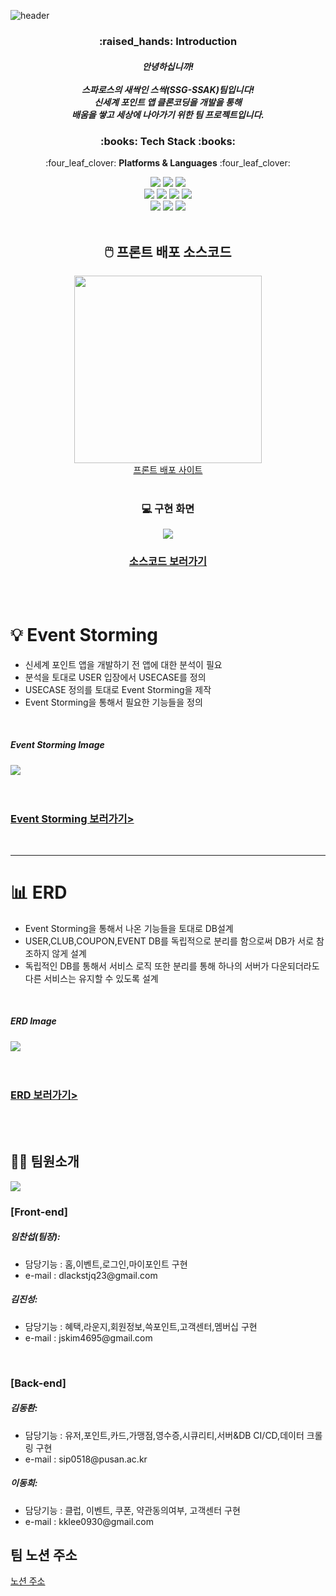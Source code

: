 ![header](https://capsule-render.vercel.app/api?type=waving&color=28794D&height=300&section=header&text=SSG-SSAK&fontColor=ffffff&fontSize=90&animation=fadeIn&fontAlignY=38&desc=%ec%8b%a0%ec%84%b8%ea%b3%84%ed%8f%ac%ec%9d%b8%ed%8a%b8%ec%95%b1+%ed%81%b4%eb%a1%a0%ec%bd%94%eb%94%a9&descAlignY=60&descAlign=50)

<div align=center>
	<h3>:raised_hands: Introduction</h3>
	<h5>
		안녕하십니까!<br><br>
		스파로스의 새싹인 스싹(SSG-SSAK)팀입니다!<br>
		신세계 포인트 앱 클론코딩을 개발을 통해<br>
		배움을 쌓고 세상에 나아가기 위한 팀 프로젝트입니다.
	</h5>
	
	
</div>
<p></p>

<div align=center>
	<h3>:books: Tech Stack :books:</h3>
	<p>:four_leaf_clover: <strong>Platforms & Languages</strong> :four_leaf_clover:</p>
</div>
<div align="center">  
	<img src="https://img.shields.io/badge/Next.js-000000?style=flat&logo=Next.js&logoColor=white" />
	<img src="https://img.shields.io/badge/Spring boot-6DB33F?style=flat&logo=springboot&logoColor=white" />
	
  <img src="https://img.shields.io/badge/Spring Security-6DB33F?style=flat&logo=springsecurity&logoColor=white" />
  <br>
  <img src="https://img.shields.io/badge/MySQL-4479A1?style=flat&logo=MySQL&logoColor=white" />
  <img src="https://img.shields.io/badge/Javascript-F7DF1E?style=flat&logo=javascript&logoColor=white" />
  <img src="https://img.shields.io/badge/CSS-1572B6?style=flat&logo=CSS3&logoColor=white" />
  <img src="https://img.shields.io/badge/Python-3776AB?style=flat&logo=Python&logoColor=white" />
  <br>
  <img src="https://img.shields.io/badge/Jenkins-D24939?style=flat&logo=jenkins&logoColor=white" />
  <img src="https://img.shields.io/badge/Tailwind CSS-06B6D4?style=flat&logo=Tailwind CSS&logoColor=white" />
  <img src="https://img.shields.io/badge/Amazon EC2-FF9900?style=flat&logo=amazonec2&logoColor=white" />
<br>
<br>

<div>
	<h2>🖱️ 프론트 배포 소스코드</h2>
	<img width=300 height=300 src=https://github.com/ssg-ssak/.github/assets/99310356/c6a6f8b8-d8be-4e8c-a82c-fb5bd9de106c></img>
</div>
<a href="https://ssg-ssak-fe.vercel.app/">프론트 배포 사이트</a>
<br>
<br>
<h3>💻 구현 화면</h3>
<div align="center">
	<img src=https://github.com/ssg-ssak/.github/assets/99310356/c1cbd461-9954-4cac-ae63-f421a105182c />
	<h3><a href=https://github.com/orgs/ssg-ssak/repositories>소스코드 보러가기</a></h3>
</div>
<br>
<br>
</div>

 <h1>💡 Event Storming </h1>
 <ul>
	 <li>신세계 포인트 앱을 개발하기 전 앱에 대한 분석이 필요</li>
	 <li>분석을 토대로 USER 입장에서 USECASE를 정의</li>
	 <li>USECASE 정의를 토대로 Event Storming을 제작</li>
	 <li>Event Storming을 통해서 필요한 기능들을 정의</li>
</ul>
<br>
<div>
	<h5>Event Storming Image</h5>
	<img src=https://github.com/ssg-ssak/.github/assets/99310356/77428175-0f81-45d2-8797-f087aa6b1c1c/>
	<br>
	<br>
	<br>
	<h3><a href=https://miro.com/app/board/uXjVMyZkHiY=/?share_link_id=200377205789>Event Storming 보러가기></a></h3>
</div>

<br>
<hr>
<h1>📊 ERD </h1>
<ul>
	 <li>Event Storming을 통해서 나온 기능들을 토대로 DB설계</li>
	 <li>USER,CLUB,COUPON,EVENT DB를 독립적으로 분리를 함으로써 DB가 서로 참조하지 않게 설계</li>
	 <li>독립적인 DB를 통해서 서비스 로직 또한 분리를 통해 하나의 서버가 다운되더라도 다른 서비스는 유지할 수 있도록 설계</li>
</ul>
<br>
<div>
	<h5>ERD Image</h5>
	<img src=https://github.com/ssg-ssak/.github/assets/99310356/534cd652-7748-49ef-a775-edafbee6a539/>
	<br>
	<br>
	<br>
	<h3><a href=https://www.erdcloud.com/d/MuEJZmcHnriHcdguK>ERD 보러가기></a></h3>
</div>
<br>
<br>
<div>
	<h2>🧑‍💻 팀원소개</h2>
	<img src=https://github.com/ssg-ssak/.github/assets/99310356/5ea5dc57-34c9-488c-a3a8-d98144630df0 />
</div>
<h3>[Front-end]</h3>
<h5>임찬섭(팀장):</h5>
	<ul>
		<li>담당기능 : 홈,이벤트,로그인,마이포인트 구현</li>
		<li>e-mail  : dlackstjq23@gmail.com </li>
	</ul>
<h5>김진성:</h5>
<ul>
	<li>담당기능 : 혜택,라운지,회원정보,쓱포인트,고객센터,멤버십 구현</li>
	<li>e-mail : jskim4695@gmail.com</li>
</ul>
<br>
<h3>[Back-end]</h3>
<h5>김동환:</h5>
	<ul>
		<li>담당기능 : 유저,포인트,카드,가맹점,영수증,시큐리티,서버&DB CI/CD,데이터 크롤링 구현</li>
		<li>e-mail : sip0518@pusan.ac.kr </li>
	</ul>
<h5>이동희:</h5>
<ul>
	<li>담당기능 : 클럽, 이벤트, 쿠폰, 약관동의여부, 고객센터 구현</li>
	<li>e-mail : kklee0930@gmail.com</li>
</ul>
<div>
	<h2>팀 노션 주소</h2>
	<a href="https://doit-develop.notion.site/ce8322be1391414f8bd6420d23a7f164?v=9a7e5722d12b491b9f42339bf4d6ebd0&pvs=4">노션 주소</a>
</div>



